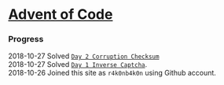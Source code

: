 # [Advent of Code](https://adventofcode.com/)
### Progress

2018-10-27 Solved [`Day 2 Corruption Checksum`](./Day_2_Corruption_Checksum)  
2018-10-27 Solved [`Day 1 Inverse Captcha`](./Day_1_Inverse_Captcha).  
2018-10-26 Joined this site as `r4k0nb4k0n` using Github account.
